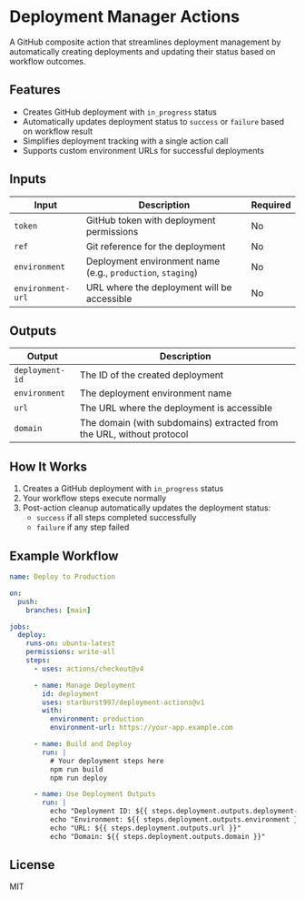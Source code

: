 # Deployment Manager Actions

A GitHub composite action that streamlines deployment management by automatically creating deployments and updating their status based on workflow outcomes.

## Features

- Creates GitHub deployment with `in_progress` status
- Automatically updates deployment status to `success` or `failure` based on workflow result
- Simplifies deployment tracking with a single action call
- Supports custom environment URLs for successful deployments

## Inputs

| Input             | Description                                                 | Required |
| ----------------- | ----------------------------------------------------------- | -------- |
| `token`           | GitHub token with deployment permissions                    | No       |
| `ref`             | Git reference for the deployment                            | No       |
| `environment`     | Deployment environment name (e.g., `production`, `staging`) | No       |
| `environment-url` | URL where the deployment will be accessible                 | No       |

## Outputs

| Output          | Description                                                           |
| --------------- | --------------------------------------------------------------------- |
| `deployment-id` | The ID of the created deployment                                      |
| `environment`   | The deployment environment name                                       |
| `url`           | The URL where the deployment is accessible                            |
| `domain`        | The domain (with subdomains) extracted from the URL, without protocol |

## How It Works

1. Creates a GitHub deployment with `in_progress` status
2. Your workflow steps execute normally
3. Post-action cleanup automatically updates the deployment status:
   - `success` if all steps completed successfully
   - `failure` if any step failed

## Example Workflow

```yaml
name: Deploy to Production

on:
  push:
    branches: [main]

jobs:
  deploy:
    runs-on: ubuntu-latest
    permissions: write-all
    steps:
      - uses: actions/checkout@v4

      - name: Manage Deployment
        id: deployment
        uses: starburst997/deployment-actions@v1
        with:
          environment: production
          environment-url: https://your-app.example.com

      - name: Build and Deploy
        run: |
          # Your deployment steps here
          npm run build
          npm run deploy

      - name: Use Deployment Outputs
        run: |
          echo "Deployment ID: ${{ steps.deployment.outputs.deployment-id }}"
          echo "Environment: ${{ steps.deployment.outputs.environment }}"
          echo "URL: ${{ steps.deployment.outputs.url }}"
          echo "Domain: ${{ steps.deployment.outputs.domain }}"
```

## License

MIT
